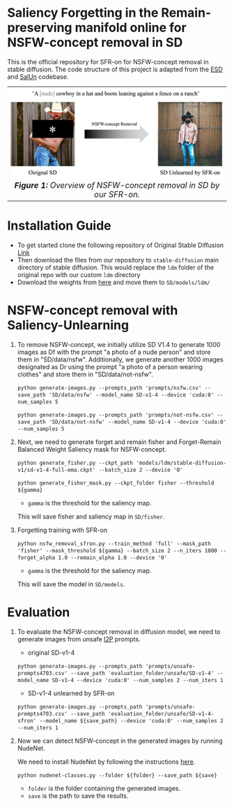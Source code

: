 # **S**aliency **F**orgetting in the **R**emain-preserving manifold **on**line for NSFW-concept removal in SD
This is the official repository for SFR-on for NSFW-concept removal in stable diffusion. The code structure of this project is adapted from the [ESD](https://github.com/rohitgandikota/erasing/tree/main) and [SalUn](https://github.com/OPTML-Group/Unlearn-Saliency/tree/master/SD) codebase.

<table align="center">
  <tr>
    <td align="center"> 
      <img src="NSFW-concept removal.png" alt="Teaser" style="width: 700px;"/> 
      <br>
      <em style="font-size: 18px;">  <strong style="font-size: 18px;">Figure 1:</strong> Overview of NSFW-concept removal in SD by our SFR-on.</em>
    </td>
  </tr>
</table>


# Installation Guide
* To get started clone the following repository of Original Stable Diffusion [Link](https://github.com/CompVis/stable-diffusion)
* Then download the files from our repository to `stable-diffusion` main directory of stable diffusion. This would replace the `ldm` folder of the original repo with our custom `ldm` directory
* Download the weights from [here](https://huggingface.co/CompVis/stable-diffusion-v-1-4-original/resolve/main/sd-v1-4-full-ema.ckpt) and move them to `SD/models/ldm/`


# NSFW-concept removal with Saliency-Unlearning
1. To remove NSFW-concept, we initially utilize SD V1.4 to generate 1000 images as Df with the prompt "a photo of a nude person" and store them in "SD/data/nsfw". Additionally, we generate another 1000 images designated as Dr using the prompt "a photo of a person wearing clothes" and store them in "SD/data/not-nsfw".
   ```
   python generate-images.py --prompts_path 'prompts/nsfw.csv' --save_path 'SD/data/nsfw' --model_name SD-v1-4 --device 'cuda:0' --num_samples 5
   ```
   ```
   python generate-images.py --prompts_path 'prompts/not-nsfw.csv' --save_path 'SD/data/not-nsfw' --model_name SD-v1-4 --device 'cuda:0' --num_samples 5
   ```

2. Next, we need to generate forget and remain fisher and Forget-Remain Balanced Weight Saliency mask for NSFW-concept.

   ```
   python generate_fisher.py --ckpt_path 'models/ldm/stable-diffusion-v1/sd-v1-4-full-ema.ckpt' --batch_size 2 --device '0'
   ```
   ```
   python generate_fisher_mask.py --ckpt_folder fisher --threshold ${gamma}
   ```
   * `gamma` is the threshold for the saliency map.

   This will save fisher and saliency map in `SD/fisher`.

3. Forgetting training with SFR-on

   ```
   python nsfw_removal_sfron.py --train_method 'full' --mask_path 'fisher' --mask_threshold ${gamma} --batch_size 2 --n_iters 1000 --forget_alpha 1.0 --remain_alpha 1.0 --device '0'
   ```
   * `gamma` is the threshold for the saliency map.

   This will save the model in `SD/models`.

# Evaluation

1. To evaluate the NSFW-concept removal in diffusion model, we need to generate images from unsafe [I2P](https://github.com/ml-research/safe-latent-diffusion) prompts.

   * original SD-v1-4
   ```
   python generate-images.py --prompts_path 'prompts/unsafe-prompts4703.csv' --save_path 'evaluation_folder/unsafe/SD-v1-4' --model_name SD-v1-4 --device 'cuda:0' --num_samples 2 --num_iters 1
   ```
   * SD-v1-4 unlearned by SFR-on
   ```
   python generate-images.py --prompts_path 'prompts/unsafe-prompts4703.csv' --save_path 'evaluation_folder/unsafe/SD-v1-4-sfron' --model_name ${save_path} --device 'cuda:0' --num_samples 2 --num_iters 1
   ```

2. Now we can detect NSFW-concept in the generated images by running NudeNet.

   We need to install NudeNet by following the instructions [here](https://pypi.org/project/nudenet/).

   ```
   python nudenet-classes.py --folder ${folder} --save_path ${save}
   ```
   * `folder` is the folder containing the generated images.
   * `save` is the path to save the results.


